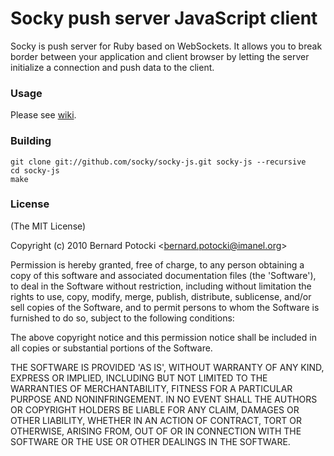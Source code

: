 Socky push server JavaScript client
==========

Socky is push server for Ruby based on WebSockets. It allows you to break border between your application and client browser by letting the server initialize a connection and push data to the client.

### Usage

Please see [wiki](https://github.com/socky/socky-js/wiki).

### Building

    git clone git://github.com/socky/socky-js.git socky-js --recursive
    cd socky-js
    make

### License 

(The MIT License)

Copyright (c) 2010 Bernard Potocki &lt;bernard.potocki@imanel.org&gt;

Permission is hereby granted, free of charge, to any person obtaining a copy of this software and associated documentation files (the 'Software'), to deal in the Software without restriction, including without limitation the rights to use, copy, modify, merge, publish, distribute, sublicense, and/or sell copies of the Software, and to permit persons to whom the Software is furnished to do so, subject to the following conditions:

The above copyright notice and this permission notice shall be included in all copies or substantial portions of the Software.

THE SOFTWARE IS PROVIDED 'AS IS', WITHOUT WARRANTY OF ANY KIND, EXPRESS OR IMPLIED, INCLUDING BUT NOT LIMITED TO THE WARRANTIES OF MERCHANTABILITY, FITNESS FOR A PARTICULAR PURPOSE AND NONINFRINGEMENT.  IN NO EVENT SHALL THE AUTHORS OR COPYRIGHT HOLDERS BE LIABLE FOR ANY CLAIM, DAMAGES OR OTHER LIABILITY, WHETHER IN AN ACTION OF CONTRACT, TORT OR OTHERWISE, ARISING FROM, OUT OF OR IN CONNECTION WITH THE SOFTWARE OR THE USE OR OTHER DEALINGS IN THE SOFTWARE.